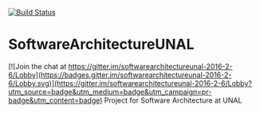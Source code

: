 [![Build Status](https://travis-ci.org/Camiloasc1/SoftwareArchitectureUNAL.svg?branch=master)](https://travis-ci.org/Camiloasc1/SoftwareArchitectureUNAL)
# SoftwareArchitectureUNAL

[![Join the chat at https://gitter.im/softwarearchitectureunal-2016-2-6/Lobby](https://badges.gitter.im/softwarearchitectureunal-2016-2-6/Lobby.svg)](https://gitter.im/softwarearchitectureunal-2016-2-6/Lobby?utm_source=badge&utm_medium=badge&utm_campaign=pr-badge&utm_content=badge)
Project for Software Architecture at UNAL
